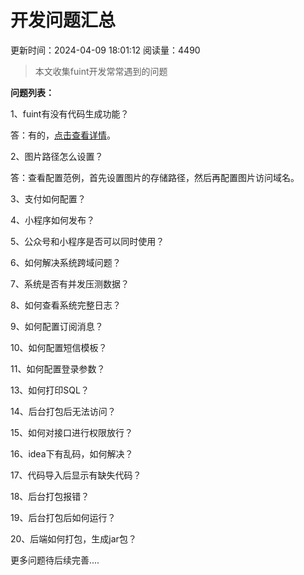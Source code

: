 # 开发问题汇总

更新时间：2024-04-09 18:01:12 阅读量：4490

> 本文收集fuint开发常常遇到的问题

**问题列表：**

1、fuint有没有代码生成功能？

答：有的，[点击查看详情](https://www.fuint.cn/docs/detail/?id=18)。



2、图片路径怎么设置？

答：查看配置范例，首先设置图片的存储路径，然后再配置图片访问域名。



3、支付如何配置？



4、小程序如何发布？



5、公众号和小程序是否可以同时使用？



6、如何解决系统跨域问题？



7、系统是否有并发压测数据？



8、如何查看系统完整日志？



9、如何配置订阅消息？



10、如何配置短信模板？



11、如何配置登录参数？



13、如何打印SQL？



14、后台打包后无法访问？



15、如何对接口进行权限放行？



16、idea下有乱码，如何解决？



17、代码导入后显示有缺失代码？



18、后台打包报错？



19、后台打包后如何运行？



20、后端如何打包，生成jar包？



更多问题待后续完善....


  